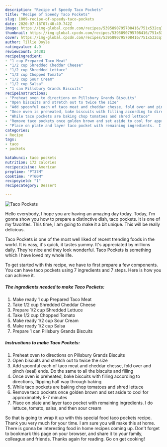 ```yaml
---
description: "Recipe of Speedy Taco Pockets"
title: "Recipe of Speedy Taco Pockets"
slug: 1009-recipe-of-speedy-taco-pockets
date: 2020-07-16T07:40:49.742Z
image: https://img-global.cpcdn.com/recipes/5395890795708416/751x532cq70/taco-pockets-recipe-main-photo.jpg
thumbnail: https://img-global.cpcdn.com/recipes/5395890795708416/751x532cq70/taco-pockets-recipe-main-photo.jpg
cover: https://img-global.cpcdn.com/recipes/5395890795708416/751x532cq70/taco-pockets-recipe-main-photo.jpg
author: Tillie Doyle
ratingvalue: 4.9
reviewcount: 34381
recipeingredient:
- "1 cup Prepared Taco Meat"
- "1/2 cup Shredded Cheddar Cheese"
- "1/2 cup Shredded Lettuce"
- "1/2 cup Chopped Tomato"
- "1/2 cup Sour Cream"
- "1/2 cup Salsa"
- "1 can Pillsbury Grands Biscuits"
recipeinstructions:
- "Preheat oven to directions on Pillsbury Grands Biscuits"
- "Open biscuits and stretch out to twice the size"
- "Add spoonful each of taco meat and cheddar chesse, fold over and pinch (seal) ends.  Do the same to all the biscuits and filling"
- "Once oven is preheated, bake biscuits with filling according to directions, flipping half way through baking"
- "While taco pockets are baking chop tomatoes and shred lettuce"
- "Remove taco pockets once golden brown and set aside to cool for approximately 5-7 minutes"
- "Place on plate and layer taco pocket with remaining ingredients.  I do lettuce, tomato, salsa, and then sour cream"
categories:
- Recipe
tags:
- taco
- pockets

katakunci: taco pockets 
nutrition: 172 calories
recipecuisine: American
preptime: "PT37M"
cooktime: "PT60M"
recipeyield: "1"
recipecategory: Dessert

---
```



![Taco Pockets](https://img-global.cpcdn.com/recipes/5395890795708416/751x532cq70/taco-pockets-recipe-main-photo.jpg)

Hello everybody, I hope you are having an amazing day today. Today, I'm gonna show you how to prepare a distinctive dish, taco pockets. It is one of my favorites. This time, I am going to make it a bit unique. This will be really delicious.



Taco Pockets is one of the most well liked of recent trending foods in the world. It is easy, it's quick, it tastes yummy. It's appreciated by millions daily. They're nice and they look wonderful. Taco Pockets is something which I have loved my whole life.


To get started with this recipe, we have to first prepare a few components. You can have taco pockets using 7 ingredients and 7 steps. Here is how you can achieve it.

<!--inarticleads1-->

##### The ingredients needed to make Taco Pockets:

1. Make ready 1 cup Prepared Taco Meat
1. Take 1/2 cup Shredded Cheddar Cheese
1. Prepare 1/2 cup Shredded Lettuce
1. Take 1/2 cup Chopped Tomato
1. Make ready 1/2 cup Sour Cream
1. Make ready 1/2 cup Salsa
1. Prepare 1 can Pillsbury Grands Biscuits




<!--inarticleads2-->

##### Instructions to make Taco Pockets:

1. Preheat oven to directions on Pillsbury Grands Biscuits
1. Open biscuits and stretch out to twice the size
1. Add spoonful each of taco meat and cheddar chesse, fold over and pinch (seal) ends.  Do the same to all the biscuits and filling
1. Once oven is preheated, bake biscuits with filling according to directions, flipping half way through baking
1. While taco pockets are baking chop tomatoes and shred lettuce
1. Remove taco pockets once golden brown and set aside to cool for approximately 5-7 minutes
1. Place on plate and layer taco pocket with remaining ingredients.  I do lettuce, tomato, salsa, and then sour cream




So that is going to wrap it up with this special food taco pockets recipe. Thank you very much for your time. I am sure you will make this at home. There is gonna be interesting food in home recipes coming up. Don't forget to bookmark this page on your browser, and share it to your family, colleague and friends. Thanks again for reading. Go on get cooking!
